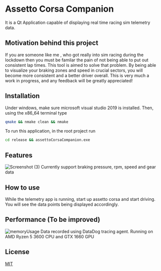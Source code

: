 # Assetto Corsa Companion


It is a Qt Application capable of displaying real time racing sim telemetry data. 

## Motivation behind this project
If you are someone like me , who got really into sim racing during the lockdown then you must be familar the pain of not being able to put out consistent lap times. This tool is aimed to solve that problem. By being able to visualize your braking zones and speed in crucial sectors, you will become more consistent and a better driver overall. This is very much a work in progress, and any feedback will be greatly appreciated! 
## Installation

Under windows, make sure microsoft visual studio 2019 is installed. Then, using the x86_64 terminal type

```bash
qmake && nmake clean && nmake
```
To run this application, in the root project run
```bash
cd release && assettoCorsaCompanion.exe
```

## Features

![Screenshot (3)](https://user-images.githubusercontent.com/32422811/117744129-121de980-b1d6-11eb-8617-0eba7828185e.png)
Currently support braking pressure, rpm, speed and gear data

## How to use
While the telemetry app is running, start up assetto corsa and start driving. You will see the data points being displayed accordingly.

## Performance (To be improved)
![memoryUsage](https://user-images.githubusercontent.com/32422811/118061152-60f88a00-b362-11eb-8954-05636d4faa91.PNG)
Data recorded using DataDog tracing agent. Running on AMD Ryzen 5 3600 CPU and GTX 1660 GPU 

## License
[MIT](https://choosealicense.com/licenses/mit/)
